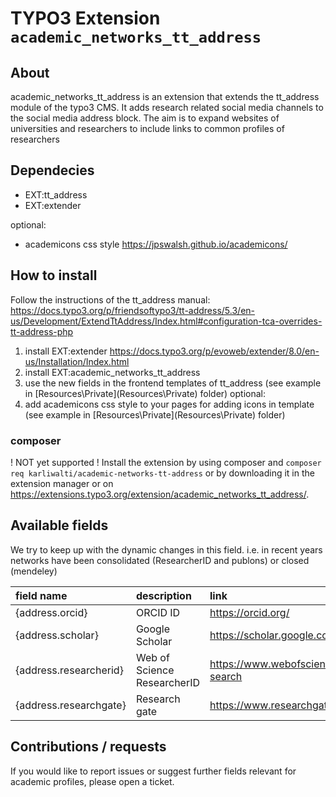 # TYPO3 Extension `academic_networks_tt_address`
## About
academic_networks_tt_address is an extension that extends the tt_address module of the typo3 CMS. It adds research related social media channels to the social media address block.
The aim is to expand websites of universities and researchers to include links to common profiles of researchers


## Dependecies

- EXT:tt_address
- EXT:extender

optional:

-  academicons css style https://jpswalsh.github.io/academicons/

## How to install
Follow the instructions of the tt_address manual: https://docs.typo3.org/p/friendsoftypo3/tt-address/5.3/en-us/Development/ExtendTtAddress/Index.html#configuration-tca-overrides-tt-address-php

1. install EXT:extender https://docs.typo3.org/p/evoweb/extender/8.0/en-us/Installation/Index.html
2. install EXT:academic_networks_tt_address
3. use the new fields in the frontend templates of tt_address (see example in [Resources\Private\](Resources\Private\) folder)
optional:
4. add academicons css style to your pages for adding icons in template (see example in [Resources\Private\](Resources\Private\) folder)


### composer
 ! NOT yet supported !
Install the extension by using composer and `composer req karliwalti/academic-networks-tt-address` or by downloading it in the extension manager or on https://extensions.typo3.org/extension/academic_networks_tt_address/.

## Available fields

We try to keep up with the dynamic changes in this field. i.e. in recent years networks have been consolidated (ResearcherID and publons) or closed (mendeley)

| field name | description | link | recommended use |
|:---------|:---------|:-------------|:-----------------|
| {address.orcid} | ORCID ID | https://orcid.org/ | https://orcid.org/{address.orcid} |
| {address.scholar} | Google Scholar | https://scholar.google.com/ | https://scholar.google.com/citations?user={address.scholar} |
| {address.researcherid} | Web of Science ResearcherID  | https://www.webofscience.com/wos/woscc/basic-search | http://www.researcherid.com/rid/{address.researcherid} or https://publons.com/researcher/{address.researcherid} |
| {address.researchgate} | Research gate | https://www.researchgate.net/| https://www.researchgate.net/profile/{address.researchgate}


## Contributions / requests
If you would like to report issues or suggest further fields relevant for academic profiles, please open a ticket.
